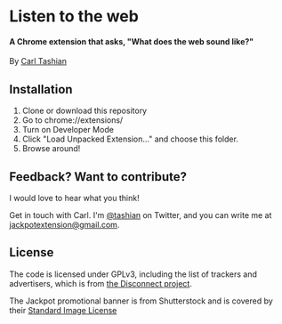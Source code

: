 # Listen to the web

#### A Chrome extension that asks, "What does the web sound like?"

By [Carl Tashian](http://tashian.com/carl/)

## Installation

1. Clone or download this repository
2. Go to chrome://extensions/
3. Turn on Developer Mode
4. Click "Load Unpacked Extension..." and choose this folder.
5. Browse around!


## Feedback? Want to contribute?

I would love to hear what you think!

Get in touch with Carl. I'm [@tashian](https://twitter.com/tashian) on Twitter, and you can write me at [jackpotextension@gmail.com](mailto:jackpotextension@gmail.com).

## License

The code is licensed under GPLv3, including the list of trackers and advertisers, which is from [the Disconnect project](https://github.com/disconnectme/disconnect).

The Jackpot promotional banner is from Shutterstock and is covered by their [Standard Image License](http://www.shutterstock.com/license)
